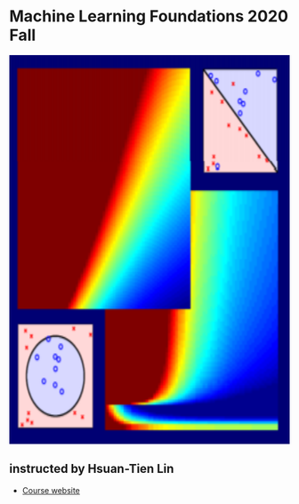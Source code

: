 # Machine Learning Foundations 2020 Fall
<p>
  <img src="logo.PNG"/width="700" height="700">
</p>

## instructed by Hsuan-Tien Lin
* [Course website](https://www.csie.ntu.edu.tw/~htlin/course/ml20fall/)
